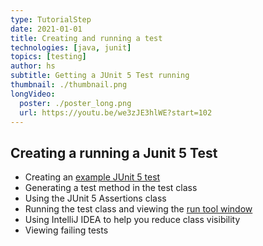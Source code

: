 ```yaml
---
type: TutorialStep
date: 2021-01-01
title: Creating and running a test
technologies: [java, junit]
topics: [testing]
author: hs
subtitle: Getting a JUnit 5 Test running
thumbnail: ./thumbnail.png
longVideo:
  poster: ./poster_long.png
  url: https://youtu.be/we3zJE3hlWE?start=102
---
```


## Creating a running a Junit 5 Test
- Creating an [example JUnit 5 test](https://github.com/trishagee/junit5-showcase/blob/2a40f1715edecd50c638f6d6c1d0924c75002698/src/test/java/com/mechanitis/demo/junit5/ExampleTest.java)
- Generating a test method in the test class
- Using the JUnit 5 Assertions class
- Running the test class and viewing the [run tool window](https://www.jetbrains.com/help/idea/run-tool-window.html)
- Using IntelliJ IDEA to help you reduce class visibility
- Viewing failing tests
